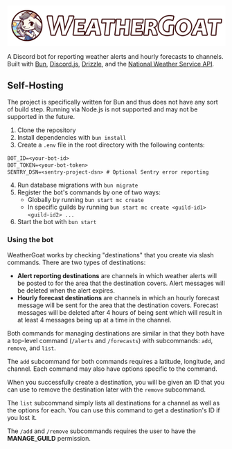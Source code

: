 <div align="center">
	<img src="./art/hero.png" alt="WeatherGoat Banner" title="WeatherGoat">
</div>

A Discord bot for reporting weather alerts and hourly forecasts to channels. Built with [Bun](https://bun.sh/), [Discord.js](https://discord.js.org/), [Drizzle](https://orm.drizzle.team/), and the [National Weather Service API](https://www.weather.gov/documentation/services-web-api).

## Self-Hosting

The project is specifically written for Bun and thus does not have any sort of build step. Running via Node.js is not supported and may not be supported in the future.

1. Clone the repository
2. Install dependencies with `bun install`
3. Create a `.env` file in the root directory with the following contents:
```env
BOT_ID=<your-bot-id>
BOT_TOKEN=<your-bot-token>
SENTRY_DSN=<sentry-project-dsn> # Optional Sentry error reporting
```
4. Run database migrations with `bun migrate`
5. Register the bot's commands by one of two ways:
    - Globally by running `bun start mc create`
    - In specific guilds by running `bun start mc create <guild-id1> <guild-id2> ...`
6. Start the bot with `bun start`

### Using the bot

WeatherGoat works by checking "destinations" that you create via slash commands. There are two types of destinations:

- **Alert reporting destinations** are channels in which weather alerts will be posted to for the area that the destination covers. Alert messages will be deleted when the alert expires.
- **Hourly forecast destinations** are channels in which an hourly forecast message will be sent for the area that the destination covers. Forecast messages will be deleted after 4 hours of being sent which will result in at least 4 messages being up at a time in the channel.

Both commands for managing destinations are similar in that they both have a top-level command (`/alerts` and `/forecasts`) with subcommands: `add`, `remove`, and `list`.

The `add` subcommand for both commands requires a latitude, longitude, and channel. Each command may also have options specific to the command.

When you successfully create a destination, you will be given an ID that you can use to remove the destination later with the `remove` subcommand.

The `list` subcommand simply lists all destinations for a channel as well as the options for each. You can use this command to get a destination's ID if you lost it.

The `/add` and `/remove` subcommands requires the user to have the **MANAGE_GUILD** permission.
